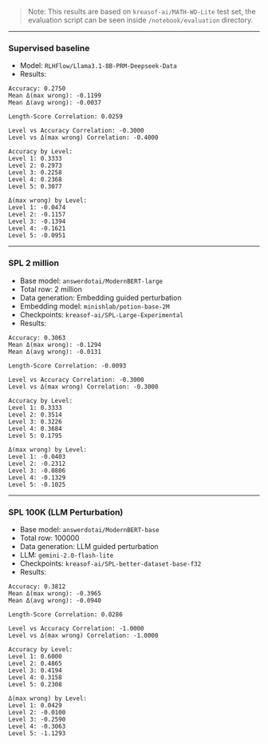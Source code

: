 > Note: This results are based on `kreasof-ai/MATH-WD-Lite` test set, the evaluation script can be seen inside `/notebook/evaluation` directory.

---

### Supervised baseline

- Model: `RLHFlow/Llama3.1-8B-PRM-Deepseek-Data`
- Results:

```
Accuracy: 0.2750
Mean Δ(max wrong): -0.1199
Mean Δ(avg wrong): -0.0037

Length-Score Correlation: 0.0259

Level vs Accuracy Correlation: -0.3000
Level vs Δ(max wrong) Correlation: -0.4000

Accuracy by Level:
Level 1: 0.3333
Level 2: 0.2973
Level 3: 0.2258
Level 4: 0.2368
Level 5: 0.3077

Δ(max wrong) by Level:
Level 1: -0.0474
Level 2: -0.1157
Level 3: -0.1394
Level 4: -0.1621
Level 5: -0.0951
```

---

### SPL 2 million

- Base model: `answerdotai/ModernBERT-large`
- Total row: 2 million
- Data generation: Embedding guided perturbation
- Embedding model: `minishlab/potion-base-2M`
- Checkpoints: `kreasof-ai/SPL-Large-Experimental`
- Results:

```
Accuracy: 0.3063
Mean Δ(max wrong): -0.1294
Mean Δ(avg wrong): -0.0131

Length-Score Correlation: -0.0093

Level vs Accuracy Correlation: -0.3000
Level vs Δ(max wrong) Correlation: -0.3000

Accuracy by Level:
Level 1: 0.3333
Level 2: 0.3514
Level 3: 0.3226
Level 4: 0.3684
Level 5: 0.1795

Δ(max wrong) by Level:
Level 1: -0.0403
Level 2: -0.2312
Level 3: -0.0806
Level 4: -0.1329
Level 5: -0.1025
```

---

### SPL 100K (LLM Perturbation)

- Base model: `answerdotai/ModernBERT-base`
- Total row: 100000
- Data generation: LLM guided perturbation
- LLM: `gemini-2.0-flash-lite`
- Checkpoints: `kreasof-ai/SPL-better-dataset-base-f32`
- Results:

```
Accuracy: 0.3812
Mean Δ(max wrong): -0.3965
Mean Δ(avg wrong): -0.0940

Length-Score Correlation: 0.0286

Level vs Accuracy Correlation: -1.0000
Level vs Δ(max wrong) Correlation: -1.0000

Accuracy by Level:
Level 1: 0.6000
Level 2: 0.4865
Level 3: 0.4194
Level 4: 0.3158
Level 5: 0.2308

Δ(max wrong) by Level:
Level 1: 0.0429
Level 2: -0.0100
Level 3: -0.2590
Level 4: -0.3063
Level 5: -1.1293
```
